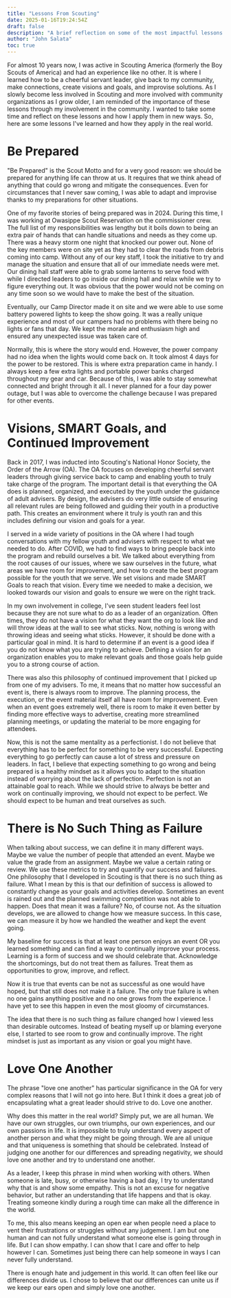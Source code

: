 ```yaml
---
title: "Lessons From Scouting"
date: 2025-01-16T19:24:54Z
draft: false
description: "A brief reflection on some of the most impactful lessons I learned from my time in Scouting"
author: "John Salata"
toc: true
---
```


For almost 10 years now, I was active in Scouting America (formerly the Boy Scouts of America) and had an experience like no other. It is where I learned how to be a cheerful servant leader, give back to my community, make connections, create visions and goals, and improvise solutions. As I slowly become less involved in Scouting and more involved with community organizations as I grow older, I am reminded of the importance of these lessons through my involvement in the community. I wanted to take some time and reflect on these lessons and how I apply them in new ways. So, here are some lessons I've learned and how they apply in the real world.

# Be Prepared

"Be Prepared" is the Scout Motto and for a very good reason: we should be prepared for anything life can throw at us. It requires that we think ahead of anything that could go wrong and mitigate the consequences. Even for circumstances that I never saw coming, I was able to adapt and improvise thanks to my preparations for other situations.

One of my favorite stories of being prepared was in 2024. During this time, I was working at Owasippe Scout Reservation on the commissioner crew. The full list of my responsibilities was lengthy but it boils down to being an extra pair of hands that can handle situations and needs as they come up. There was a heavy storm one night that knocked our power out. None of the key members were on site yet as they had to clear the roads from debris coming into camp. Without any of our key staff, I took the initiative to try and manage the situation and ensure that all of our immediate needs were met. Our dining hall staff were able to grab some lanterns to serve food with while I directed leaders to go inside our dining hall and relax while we try to figure everything out. It was obvious that the power would not be coming on any time soon so we would have to make the best of the situation.

Eventually, our Camp Director made it on site and we were able to use some battery powered lights to keep the show going. It was a really unique experience and most of our campers had no problems with there being no lights or fans that day. We kept the morale and enthusiasm high and ensured any unexpected issue was taken care of.

Normally, this is where the story would end. However, the power company had no idea when the lights would come back on. It took almost 4 days for the power to be restored. This is where extra preparation came in handy. I always keep a few extra lights and portable power banks charged throughout my gear and car. Because of this, I was able to stay somewhat connected and bright through it all. I never planned for a four day power outage, but I was able to overcome the challenge because I was prepared for other events.

# Visions, SMART Goals, and Continued Improvement

Back in 2017, I was inducted into Scouting's National Honor Society, the Order of the Arrow (OA). The OA focuses on developing cheerful servant leaders through giving service back to camp and enabling youth to truly take charge of the program. The important detail is that everything the OA does is planned, organized, and executed by the youth under the guidance of adult advisers. By design, the advisers do very little outside of ensuring all relevant rules are being followed and guiding their youth in a productive path. This creates an environment where it truly is youth ran and this includes defining our vision and goals for a year.

I served in a wide variety of positions in the OA where I had tough conversations with my fellow youth and advisers with respect to what we needed to do. After COVID, we had to find ways to bring people back into the program and rebuild ourselves a bit. We talked about everything from the root causes of our issues, where we saw ourselves in the future, what areas we have room for improvement, and how to create the best program possible for the youth that we serve. We set visions and made SMART Goals to reach that vision. Every time we needed to make a decision, we looked towards our vision and goals to ensure we were on the right track.

In my own involvement in college, I've seen student leaders feel lost because they are not sure what to do as a leader of an organization. Often times, they do not have a vision for what they want the org to look like and will throw ideas at the wall to see what sticks. Now, nothing is wrong with throwing ideas and seeing what sticks. However, it should be done with a particular goal in mind. It is hard to determine if an event is a good idea if you do not know what you are trying to achieve. Defining a vision for an organization enables you to make relevant goals and those goals help guide you to a strong course of action.

There was also this philosophy of continued improvement that I picked up from one of my advisers. To me, it means that no matter how successful an event is, there is always room to improve. The planning process, the execution, or the event material itself all have room for improvement. Even when an event goes extremely well, there is room to make it even better by finding more effective ways to advertise, creating more streamlined planning meetings, or updating the material to be more engaging for attendees.

Now, this is not the same mentality as a perfectionist. I do not believe that everything has to be perfect for something to be very successful. Expecting everything to go perfectly can cause a lot of stress and pressure on leaders. In fact, I believe that expecting something to go wrong and being prepared is a healthy mindset as it allows you to adapt to the situation instead of worrying about the lack of perfection. Perfection is not an attainable goal to reach. While we should strive to always be better and work on continually improving, we should not expect to be perfect. We should expect to be human and treat ourselves as such.

# There is No Such Thing as Failure

When talking about success, we can define it in many different ways. Maybe we value the number of people that attended an event. Maybe we value the grade from an assignment. Maybe we value a certain rating or review. We use these metrics to try and quantify our success and failures. One philosophy that I developed in Scouting is that there is no such thing as failure. What I mean by this is that our definition of success is allowed to constantly change as your goals and activities develop. Sometimes an event is rained out and the planned swimming competition was not able to happen. Does that mean it was a failure? No, of course not. As the situation develops, we are allowed to change how we measure success. In this case, we can measure it by how we handled the weather and kept the event going.

My baseline for success is that at least one person enjoys an event OR you learned something and can find a way to continually improve your process. Learning is a form of success and we should celebrate that. Acknowledge the shortcomings, but do not treat them as failures. Treat them as opportunities to grow, improve, and reflect.

Now it is true that events can be not as successful as one would have hoped, but that still does not make it a failure. The only true failure is when no one gains anything positive and no one grows from the experience. I have yet to see this happen in even the most gloomy of circumstances.

The idea that there is no such thing as failure changed how I viewed less than desirable outcomes. Instead of beating myself up or blaming everyone else, I started to see room to grow and continually improve. The right mindset is just as important as any vision or goal you might have.

# Love One Another

The phrase "love one another" has particular significance in the OA for very complex reasons that I will not go into here. But I think it does a great job of encapsulating what a great leader should strive to do. Love one another.

Why does this matter in the real world? Simply put, we are all human. We have our own struggles, our own triumphs, our own experiences, and our own passions in life. It is impossible to truly understand every aspect of another person and what they might be going through. We are all unique and that uniqueness is something that should be celebrated. Instead of judging one another for our differences and spreading negativity, we should love one another and try to understand one another.

As a leader, I keep this phrase in mind when working with others. When someone is late, busy, or otherwise having a bad day, I try to understand why that is and show some empathy. This is not an excuse for negative behavior, but rather an understanding that life happens and that is okay. Treating someone kindly during a rough time can make all the difference in the world.

To me, this also means keeping an open ear when people need a place to vent their frustrations or struggles without any judgement. I am but one human and can not fully understand what someone else is going through in life. But I can show empathy. I can show that I care and offer to help however I can. Sometimes just being there can help someone in ways I can never fully understand.

There is enough hate and judgement in this world. It can often feel like our differences divide us. I chose to believe that our differences can unite us if we keep our ears open and simply love one another.
